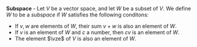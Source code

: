 **Subspace** - Let $V$ be a vector space, and let $W$ be a subset of $V.$ We define $W$ to be a *subspace* if $W$ satisfies the following conditons:
* If $v,w$ are elements of $W,$ their sum $v+w$ is also an element of $W.$
* If $v$ is an element of $W$ and $c$ a number, then $cv$ is an element of $W.$
* The element $\vze$ of $V$ is also an element of $W.$ 